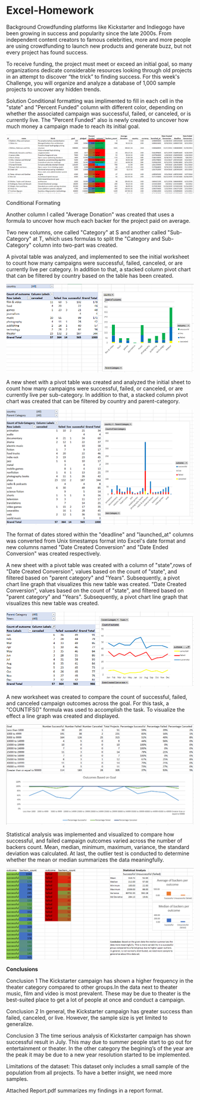 # Excel-Homework
Background
Crowdfunding platforms like Kickstarter and Indiegogo have been growing in success and popularity since the late 2000s. From independent content creators to famous celebrities, more and more people are using crowdfunding to launch new products and generate buzz, but not every project has found success.

To receive funding, the project must meet or exceed an initial goal, so many organizations dedicate considerable resources looking through old projects in an attempt to discover “the trick” to finding success. For this week's Challenge, you will organize and analyze a database of 1,000 sample projects to uncover any hidden trends.

Solution
Conditional formatting was implimented to fill in each cell in the "state" and "Percent Funded" column with different color, depending on whether the associated campaign was successful, failed, or canceled, or is currently live. The "Percent Funded" also is newly created to uncover how much money a campaign made to reach its initial goal.

<img src="images/figure1.png">

Conditional Formating

Another column I called "Average Donation" was created that uses a formula to uncover how much each backer for the project paid on average.

Two new columns, one called "Category" at S and another called "Sub-Category" at T, which uses formulas to split the "Category and Sub-Category" column into two-part was created.

A pivotal table was analyzed, and implemented to see the initial worksheet to count how many campaigns were successful, failed, canceled, or are currently live per category. In addition to that, a stacked column pivot chart that can be filtered by country based on the table has been created.

<img src="images/figure2.png">

A new sheet with a pivot table was created and analyzed the initial sheet to count how many campaigns were successful, failed, or canceled, or are currently live per sub-category. In addition to that, a stacked column pivot chart was created that can be filtered by country and parent-category.

<img src="images/figure3.png">

The format of dates stored within the "deadline" and "launched_at" columns was converted from Unix timestamps format into Excel's date format and new columns named "Date Created Conversion" and "Date Ended Conversion" was created respectively.

A new sheet with a pivot table was created with a column of "state",rows of "Date Created Conversion", values based on the count of "state", and filtered based on "parent category" and "Years". Subsequently, a pivot chart line graph that visualizes this new table was created. "Date Created Conversion", values based on the count of "state", and filtered based on "parent category" and "Years". Subsequently, a pivot chart line graph that visualizes this new table was created.

<img src="images/figure4.png">

A new worksheet was created to compare the count of successful, failed, and canceled campaign outcomes across the goal. For this task, a "COUNTIFS()" formula was used to accomplish the task. To visualize the effect a line graph was created and displayed.

<img src="images/figure5.png">

Statistical analysis was implemented and visualized to compare how successful, and failed campaign outcomes varied across the number of backers count. Mean, median, minimum, maximum, variance, the standard deviation was calculated. At last, the outlier test is conducted to determine whether the mean or median summarizes the data meaningfully.

<img src="images/figure6.png">

<b>Conclusions</b>

Conclusion 1
The Kickstarter campaign has shown a higher frequency in the theater category compared to other groups.In the data next to theater music, film and video is most prevalent. These may be due to theater is the best-suited place to get a lot of people at once and conduct a campaign.

Conclusion 2
In general, the Kickstarter campaign has greater success than failed, canceled, or live. However, the sample size is yet limited to generalize. 

Conclusion 3
The time serious analysis of Kickstarter campaign has shown successful result in July. This may due to summer people start to go out for entertainment or theater. In the other category the begining’s of the year are the peak it may be due to a new year resolution started to be implemented.

Limitations of the dataset: 
This dataset only includes a small sample of the population from all projects. To have a better insight, we need more samples.

Attached Report.pdf summarizes my findings in a report format.
